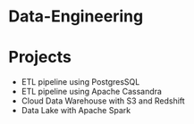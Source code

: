 # Data-Engineering

# Projects

* ETL pipeline using PostgresSQL
* ETL pipeline using Apache Cassandra
* Cloud Data Warehouse with S3 and Redshift
* Data Lake with Apache Spark
